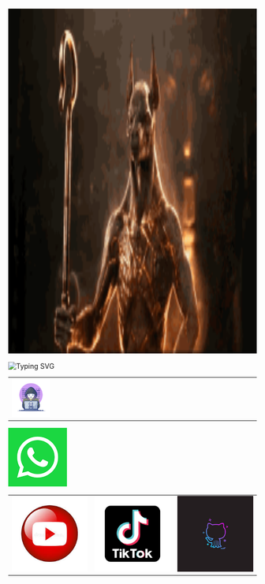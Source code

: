 <p align="center"><img style="width: 900px; margin: 0 auto; height: 700px;" src="image1.gif"></p>
<img src="http://readme-typing-svg.herokuapp.com?font=Delicious+Handrawn&pause=1000&color=#F70000FF&width=300&lines=Loading...............;Hola+👋👋;soy+asistente+de+Andi;que+opinas+de+tu+experiencia+x+aqui;comentanos+aqui+en+nuestras+redes+sociales+👇👇👇;no+te+pierdas+de+nuestros+nuevos+contenidos😁;aunque+no+subo+mucho+contenido+jeje;visitanos+en+WhatsApp+para+socializar😉" alt="Typing SVG" />
<table width="80%" align="center"><tr><td width="25%"><img width="70%" src="image1.webp"></td><td colspan="3" width="75%"></td></tr></table>
			<table width="80%" align="center>
				<tr>
					<td align="center" width="25%"><img class="style4" src="image1.png"></td>
					<td align="center" width="25%"><img class="style4" src="image2.jfif"></td>
					<td align="center" width="25%"><img class="style4" src="image3.png"></td>
					<td align="center" width="25%"><img class="style4" src="image4.jfif"></td>
				</tr>
			</table>
		</div>
		<br>
	</div>

